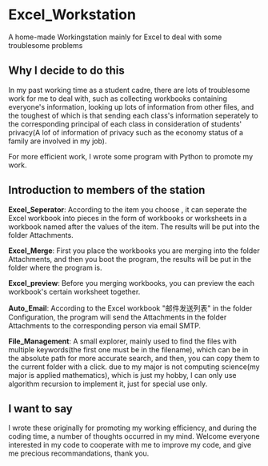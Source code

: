 # Excel_Workstation
A home-made Workingstation mainly for Excel to deal with some troublesome problems

## Why I decide to do this
In my past working time as a student cadre, there are lots of troublesome work for me to deal with, such as collecting workbooks containing everyone's information, looking up lots of information from other files, and the toughest of which is that sending each class's information seperately to the corresponding principal of each class in consideration of students' privacy(A lof of information of privacy such as the economy status of a family are involved in my job).

For more efficient work, I wrote some program with Python to promote my work.

## Introduction to members of the station
**Excel_Seperator**: According to the item you choose , it can seperate the Excel workbook into pieces in the form of workbooks or worksheets in a workbook named after the values of the item. The results will be put into the folder Attachments.

**Excel_Merge**: First you place the workbooks you are merging into the folder Attachments, and then you boot the program, the results will be put in the folder where the program is.

**Excel_preview**: Before you merging workbooks, you can preview the each workbook's certain worksheet together.

**Auto_Email**: According to the Excel workbook "邮件发送列表" in the folder Configuration, the program will send the Attachments in the folder Attachments to the corresponding person via email SMTP.

**File_Management**: A small explorer, mainly used to find the files with multiple keywords(the first one must be in the filename), which can be in the absolute path for more accurate search, and then, you can copy them to the current folder with a click. due to my major is not computing science(my major is applied mathematics), which is just my hobby, I can only use algorithm recursion to implement it, just for special use only.

## I want to say
I wrote these originally for promoting my working efficiency, and during the coding time, a number of thoughts occurred in my mind.
Welcome everyone interested in my code to cooperate with me to improve my code, and give me precious recommandations, thank you.
